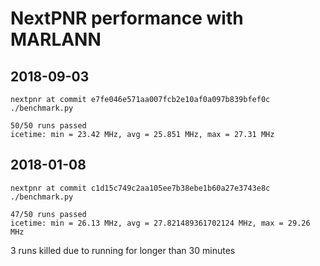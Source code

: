 # NextPNR performance with MARLANN

## 2018-09-03

    nextpnr at commit e7fe046e571aa007fcb2e10af0a097b839bfef0c
    ./benchmark.py 

    50/50 runs passed
    icetime: min = 23.42 MHz, avg = 25.851 MHz, max = 27.31 MHz

## 2018-01-08

    nextpnr at commit c1d15c749c2aa105ee7b38ebe1b60a27e3743e8c 
    ./benchmark.py 

    47/50 runs passed
    icetime: min = 26.13 MHz, avg = 27.821489361702124 MHz, max = 29.26 MHz

3 runs killed due to running for longer than 30 minutes
